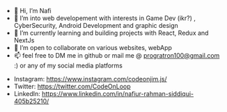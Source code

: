 - 👋 Hi, I’m Nafi
- 👀 I’m into web developement with interests in Game Dev (ikr?) , CyberSecurity, Android Development and graphic design
- 🌱 I’m currently learning and building projects with React, Redux and NextJs
- 💞️ I’m open to collaborate on various websites, webApp
- 📫 feel free to DM me in github or mail me @ progratron100@gmail.com :) or any of my social media platforms

<!---
TheHunter808/TheHunter808 is a ✨ special ✨ repository because its `README.md` (this file) appears on your GitHub profile.
You can click the Preview link to take a look at your changes.
--->

- Instagram: https://www.instagram.com/codeonjim.js/
- Twitter: https://twitter.com/CodeOnLoop
- LinkedIn: https://www.linkedin.com/in/nafiur-rahman-siddiqui-405b25210/
